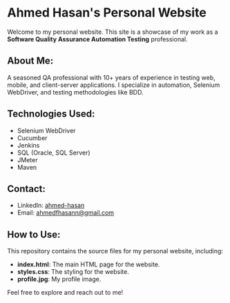 # Ahmed Hasan's Personal Website

Welcome to my personal website. This site is a showcase of my work as a **Software Quality Assurance Automation Testing** professional.

## About Me:
A seasoned QA professional with 10+ years of experience in testing web, mobile, and client-server applications. I specialize in automation, Selenium WebDriver, and testing methodologies like BDD.

## Technologies Used:
- Selenium WebDriver
- Cucumber
- Jenkins
- SQL (Oracle, SQL Server)
- JMeter
- Maven

## Contact:
- LinkedIn: [ahmed-hasan](https://www.linkedin.com/in/-ahmed-hasan)
- Email: [ahmedfhasann@gmail.com](mailto:ahmedfhasann@gmail.com)

## How to Use:
This repository contains the source files for my personal website, including:
- **index.html**: The main HTML page for the website.
- **styles.css**: The styling for the website.
- **profile.jpg**: My profile image.

Feel free to explore and reach out to me!
